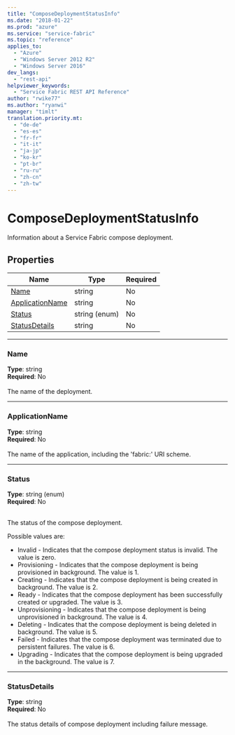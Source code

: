 ```yaml
---
title: "ComposeDeploymentStatusInfo"
ms.date: "2018-01-22"
ms.prod: "azure"
ms.service: "service-fabric"
ms.topic: "reference"
applies_to: 
  - "Azure"
  - "Windows Server 2012 R2"
  - "Windows Server 2016"
dev_langs: 
  - "rest-api"
helpviewer_keywords: 
  - "Service Fabric REST API Reference"
author: "rwike77"
ms.author: "ryanwi"
manager: "timlt"
translation.priority.mt: 
  - "de-de"
  - "es-es"
  - "fr-fr"
  - "it-it"
  - "ja-jp"
  - "ko-kr"
  - "pt-br"
  - "ru-ru"
  - "zh-cn"
  - "zh-tw"
---
```

# ComposeDeploymentStatusInfo

Information about a Service Fabric compose deployment.

## Properties

| Name | Type | Required |
| --- | --- | --- |
| [Name](#name) | string | No |
| [ApplicationName](#applicationname) | string | No |
| [Status](#status) | string (enum) | No |
| [StatusDetails](#statusdetails) | string | No |

____
### Name
__Type__: string <br/>
__Required__: No<br/>
<br/>
The name of the deployment.

____
### ApplicationName
__Type__: string <br/>
__Required__: No<br/>
<br/>
The name of the application, including the 'fabric:' URI scheme.

____
### Status
__Type__: string (enum) <br/>
__Required__: No<br/>
<br/>


The status of the compose deployment.

Possible values are: 

  - Invalid - Indicates that the compose deployment status is invalid. The value is zero.
  - Provisioning - Indicates that the compose deployment is being provisioned in background. The value is 1.
  - Creating - Indicates that the compose deployment is being created in background. The value is 2.
  - Ready - Indicates that the compose deployment has been successfully created or upgraded. The value is 3.
  - Unprovisioning - Indicates that the compose deployment is being unprovisioned in background. The value is 4.
  - Deleting - Indicates that the compose deployment is being deleted in background. The value is 5.
  - Failed - Indicates that the compose deployment was terminated due to persistent failures. The value is 6.
  - Upgrading - Indicates that the compose deployment is being upgraded in the background. The value is 7.



____
### StatusDetails
__Type__: string <br/>
__Required__: No<br/>
<br/>
The status details of compose deployment including failure message.
